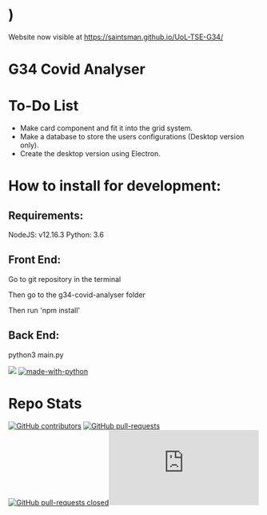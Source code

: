 )
=======

Website now visible at https://saintsman.github.io/UoL-TSE-G34/


# G34 Covid Analyser

# To-Do List
- Make card component and fit it into the grid system.
- Make a database to store the users configurations (Desktop version only).
- Create the desktop version using Electron.


# How to install for development:

## Requirements:
NodeJS: v12.16.3
Python: 3.6

## Front End:
Go to git repository in the terminal

Then go to the g34-covid-analyser folder

Then run 'npm install'


## Back End:

python3 main.py


[![](https://data.jsdelivr.com/v1/package/npm/chart.js/badge)](https://www.jsdelivr.com/package/npm/chart.js)
[![made-with-python](https://img.shields.io/badge/Made%20with-Python-1f425f.svg)](https://www.python.org/)







# Repo Stats
[![GitHub contributors](https://img.shields.io/github/contributors/Naereen/StrapDown.js.svg)](https://GitHub.com/Naereen/StrapDown.js/graphs/contributors/)
[![GitHub pull-requests](https://img.shields.io/github/issues-pr/Naereen/StrapDown.js.svg)](https://GitHub.com/Naereen/StrapDown.js/pull/)
[![GitHub pull-requests closed](https://img.shields.io/github/issues-pr-closed/Naereen/StrapDown.js.svg)](https://GitHub.com/Naereen/StrapDown.js/pull/)[![Only 32 Kb](https://badge-size.herokuapp.com/Naereen/StrapDown.js/master/strapdown.min.js)](https://github.com/Naereen/StrapDown.js/blob/master/strapdown.min.js)


